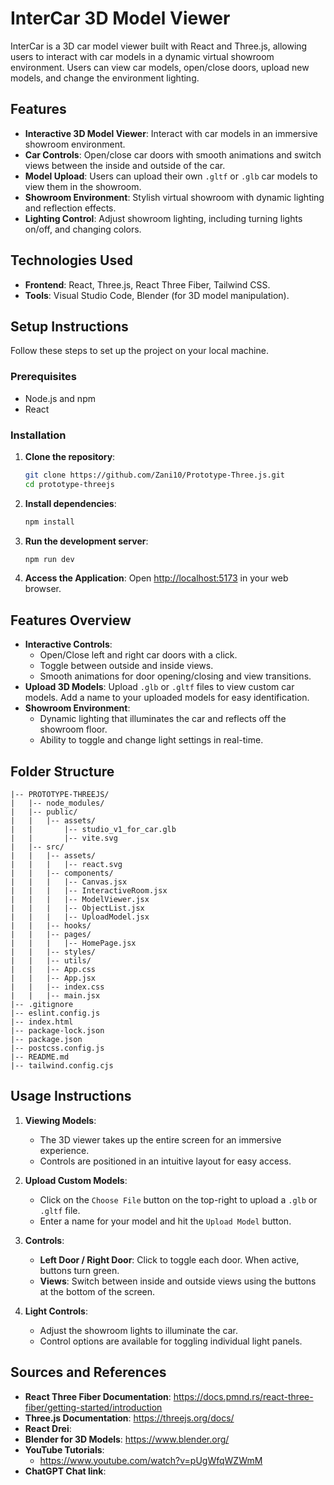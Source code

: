# InterCar 3D Model Viewer

InterCar is a 3D car model viewer built with React and Three.js, allowing users to interact with car models in a dynamic virtual showroom environment. Users can view car models, open/close doors, upload new models, and change the environment lighting.

## Features

- **Interactive 3D Model Viewer**: Interact with car models in an immersive showroom environment.
- **Car Controls**: Open/close car doors with smooth animations and switch views between the inside and outside of the car.
- **Model Upload**: Users can upload their own `.gltf` or `.glb` car models to view them in the showroom.
- **Showroom Environment**: Stylish virtual showroom with dynamic lighting and reflection effects.
- **Lighting Control**: Adjust showroom lighting, including turning lights on/off, and changing colors.

## Technologies Used

- **Frontend**: React, Three.js, React Three Fiber, Tailwind CSS.
- **Tools**: Visual Studio Code, Blender (for 3D model manipulation).

## Setup Instructions

Follow these steps to set up the project on your local machine.

### Prerequisites

- Node.js and npm
- React

### Installation

1. **Clone the repository**:
   ```bash
   git clone https://github.com/Zani10/Prototype-Three.js.git
   cd prototype-threejs
   ```

2. **Install dependencies**:
   ```bash
   npm install
   ```

3. **Run the development server**:
   ```bash
   npm run dev
   ```

4. **Access the Application**: Open [http://localhost:5173](http://localhost:5173) in your web browser.

## Features Overview

- **Interactive Controls**: 
  - Open/Close left and right car doors with a click.
  - Toggle between outside and inside views.
  - Smooth animations for door opening/closing and view transitions.
- **Upload 3D Models**: Upload `.glb` or `.gltf` files to view custom car models. Add a name to your uploaded models for easy identification.
- **Showroom Environment**:
  - Dynamic lighting that illuminates the car and reflects off the showroom floor.
  - Ability to toggle and change light settings in real-time.

## Folder Structure

```
|-- PROTOTYPE-THREEJS/
|   |-- node_modules/
|   |-- public/
|   |   |-- assets/
|   |       |-- studio_v1_for_car.glb
|   |       |-- vite.svg
|   |-- src/
|   |   |-- assets/
|   |   |   |-- react.svg
|   |   |-- components/
|   |   |   |-- Canvas.jsx
|   |   |   |-- InteractiveRoom.jsx
|   |   |   |-- ModelViewer.jsx
|   |   |   |-- ObjectList.jsx
|   |   |   |-- UploadModel.jsx
|   |   |-- hooks/
|   |   |-- pages/
|   |   |   |-- HomePage.jsx
|   |   |-- styles/
|   |   |-- utils/
|   |   |-- App.css
|   |   |-- App.jsx
|   |   |-- index.css
|   |   |-- main.jsx
|-- .gitignore
|-- eslint.config.js
|-- index.html
|-- package-lock.json
|-- package.json
|-- postcss.config.js
|-- README.md
|-- tailwind.config.cjs
```

## Usage Instructions

1. **Viewing Models**: 
   - The 3D viewer takes up the entire screen for an immersive experience.
   - Controls are positioned in an intuitive layout for easy access.

2. **Upload Custom Models**:
   - Click on the `Choose File` button on the top-right to upload a `.glb` or `.gltf` file.
   - Enter a name for your model and hit the `Upload Model` button.

3. **Controls**:
   - **Left Door / Right Door**: Click to toggle each door. When active, buttons turn green.
   - **Views**: Switch between inside and outside views using the buttons at the bottom of the screen.

4. **Light Controls**:
   - Adjust the showroom lights to illuminate the car.
   - Control options are available for toggling individual light panels.

## Sources and References

- **React Three Fiber Documentation**: https://docs.pmnd.rs/react-three-fiber/getting-started/introduction
- **Three.js Documentation**: https://threejs.org/docs/
- **React Drei**: 
- **Blender for 3D Models**: https://www.blender.org/
- **YouTube Tutorials**: 
  - https://www.youtube.com/watch?v=pUgWfqWZWmM
- **ChatGPT Chat link**: 
